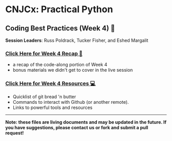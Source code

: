 # CNJCx: Practical Python
## Coding Best Practices (Week 4) :star2:

**Session Leaders**: Russ Poldrack, Tucker Fisher, and Eshed Margalit

### [Click Here for Week 4 Recap :book:](cnjcx_week4_recap.md)
- a recap of the code-along portion of Week 4
- bonus materials we didn't get to cover in the live session

### [Click Here for Week 4 Resources :computer:](cnjcx_week4_resources.md)
- Quicklist of git bread 'n butter 
- Commands to interact with Github (or another remote).
- Links to powerful tools and resources

-----
**Note: these files are living documents and may be updated in the future. If you have suggestions, please contact us or fork and submit a pull request!**
